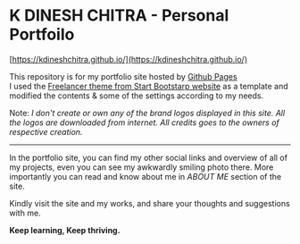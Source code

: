 # K DINESH CHITRA - Personal Portfoilo 

[https://kdineshchitra.github.io/](https://kdineshchitra.github.io/)

This repository is for my portfolio site hosted by [Github Pages](https://pages.github.com/)  
I used the [Freelancer theme from Start Bootstarp website](https://startbootstrap.com/theme/freelancer) as a template and modified the contents & some of the settings according to my needs. 

Note:
*I don't create or own any of the brand logos displayed in this site. All the logos are downloaded from internet. All credits goes to the owners of respective creation.*

---

In the portfolio site, you can find my other social links and overview of all of my projects, even you can see my awkwardly smiling photo there.
More importantly you can read and know about me in *ABOUT ME* section of the site.  

Kindly visit the site and my works, and share your thoughts and suggestions with me.  

**Keep learning, Keep thriving.** 
